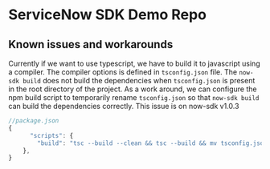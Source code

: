 # ServiceNow SDK Demo Repo

## Known issues and workarounds
Currently if we want to use typescript, we have to build it to javascript using a compiler. The compiler options is defined in `tsconfig.json` file. The `now-sdk build` does not build the dependencies when `tsconfig.json` is present in the root directory of the project. As a work around, we can configure the npm build script to temporarily rename `tsconfig.json` so that `now-sdk build` can build the dependencies correctly. This issue is on now-sdk v1.0.3

```javascript
//package.json
{
      "scripts": {
        "build": "tsc --build --clean && tsc --build && mv tsconfig.json tsconfig.json.bak && now-sdk build && mv tsconfig.json.bak tsconfig.json"
    },
}
```
